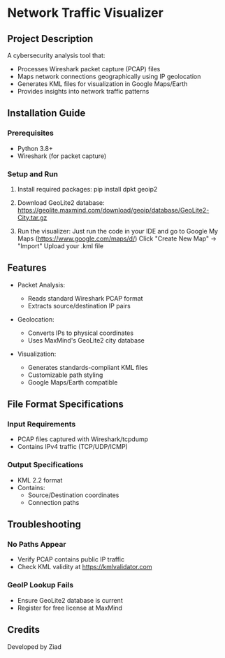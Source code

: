 # Network Traffic Visualizer

## Project Description
A cybersecurity analysis tool that:
- Processes Wireshark packet capture (PCAP) files
- Maps network connections geographically using IP geolocation
- Generates KML files for visualization in Google Maps/Earth
- Provides insights into network traffic patterns

## Installation Guide

### Prerequisites
- Python 3.8+
- Wireshark (for packet capture)

### Setup and Run
1. Install required packages:
   pip install dpkt geoip2

2. Download GeoLite2 database:
   https://geolite.maxmind.com/download/geoip/database/GeoLite2-City.tar.gz
  
3. Run the visualizer:
   Just run the code in your IDE and go to Google My Maps (https://www.google.com/maps/d/)
   Click "Create New Map" → "Import"
   Upload your .kml file

## Features
- Packet Analysis:
  - Reads standard Wireshark PCAP format
  - Extracts source/destination IP pairs

- Geolocation:
  - Converts IPs to physical coordinates
  - Uses MaxMind's GeoLite2 city database

- Visualization:
  - Generates standards-compliant KML files
  - Customizable path styling
  - Google Maps/Earth compatible

## File Format Specifications
### Input Requirements
- PCAP files captured with Wireshark/tcpdump
- Contains IPv4 traffic (TCP/UDP/ICMP)

### Output Specifications
- KML 2.2 format
- Contains:
  - Source/Destination coordinates
  - Connection paths
  
## Troubleshooting
### No Paths Appear
- Verify PCAP contains public IP traffic
- Check KML validity at https://kmlvalidator.com

### GeoIP Lookup Fails
- Ensure GeoLite2 database is current
- Register for free license at MaxMind

## Credits
Developed by Ziad
